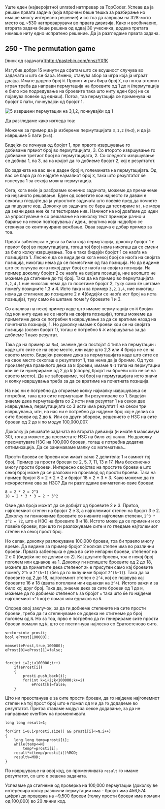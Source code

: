 Уште еден (најверојатно) unrated натпревар за TopCoder. Успеав да ја решам првата задача (која впрочем беше тешка за разбирање но имаше многу интересно решение) и со тоа да завршам на 328-мото место од ~530 натпреварувачи во првата дивизија. Како и вообичаено, втората задача беше решена од едвај 30 учесника, додека третата немаше ниту едно испратено решение. Да ја разгледаме првата задача.

## 250 - The permutation game

[линк од задачата](http://pastebin.com/nnszYXfK

Изгубив добри 15 минути да сфатам што се всушност случува во задачата и што се бара. Имено, станува збор за игра која ја играат двајца. Имате дадено број `N`. Првиот играч бира број `X`, па потоа вториот играч треба да направи пермутација на броевите од 1 до `N` (пермутација е било кое подредување на броевите така што ниту еден број не се појавува повеќе од еднаш). Потоа, таа пермутација се применува на бројот `X` пати, почнувајќи од бројот 1.

![5 извршени пермутации на 3,1,2, почнувајќи од 1](https://aandevski.files.wordpress.com/2015/03/untitled.png)

Да разгледаме како изгледа тоа:

Можеме за пример да ја избереме пермутацијата `3,1,2` (`N=3`), и да ја извршиме 5 пати (`X=5`).

Бидејќи се почнува од бројот 1, при првото извршување го добиваме првиот број во пермутацијата, 3. Со второто извршување го добиваме третиот број во пермутацијата, 2. Со следното извршување се добива 1, па 3, за на крајот да го добиеме бројот 2, кој е резултатот.

Во задачата на вас ви е даден број `N`, големината на пермутацијата. Од вас се бара да го најдете најмалиот број `X`, така што резултатот ќе изнесува 1 за секоја можна пермутација.

Сега, кога веќе ја разбравме конечно задачата, можеме да преминеме на нејзиното решавање. Еден од советите кои најчесто ги давам е секогаш гледајте да ја упростите задачата што повеќе пред да почнете да пишувате код. Доколку во задачата се бара да тестираме `N!`, не мора да значи дека ние ќе ги тестираме нив. Начинот на кој доаѓаме до идеи за упростување е со решавање на неколку тест примери рачно и барање на некои повторувања / идеи., вештина која најдобро се стекнува со континуирано вежбање. Оваа задача е добар пример за тоа.

Првата забелешка е дека за била која пермутација, доколку бројот 1 е првиот број во пермутацијата, тогаш тој број нема никогаш да се смени за било колку извршувања. Тоа е така бидејќи бројот 1 се наоѓа на позицијата 1. Лесно е да се види дека кога некој број се наоѓа на својата позиција, никогаш нема да се поместиме од таа позиција. Но да видиме што се случува кога некој друг број се наоѓа на својата позиција. На пример доколку бројот 2 се наоѓа на својата позиција, ние воопшто не можеме да стигнеме до тој број. Така да на пример во пермутацијата `3,2,4,1` ние никогаш нема да го посетиме бројот 2, туку само ќе шетаме помеѓу позициите 1,3 и 4. Исто така и за пример `3,2,1,4`, ние никогаш нема да стигнеме до позициите 2 и 4(бидејќи се наоѓа ист број на иста позиција), туку само ќе шетаме помеѓу броевите 1 и 3.

Со анализа на некој пример каде што имаме пермутација со `N` бројки (од кои ниту една не се наоѓа на својата позиција), тогаш можеме да приметиме дека се потребни `N` извршување за да се вратиме назад на почетната позиција, 1. Но доколку имаме `K` броеви кои се на својата позиција (освен бројот 1), тогаш е потребно `N-K` извршувања за да добиеме 1 како резултат.

Така да на пример за `N=4`, знаеме дека постојат 4 типа на пермутации : каде што сите се на свое место, или каде што 2,3 или 4 броја не се на своето место. Бидејќи рековме дека за пермутацијата каде што сите се на свое место секогаш е резултатот 1, таа нема да ја броиме. Од тука произлегува правилото дека за `N` броеви, имаме `N-1` типа на пермутации кои ќе ги нумерираме од 2 до `N` (според бројот на броеви што не се на своето место). Да не заборавиме, тој број на пермутацијата исто значи и колку извршувања треба за да се вратиме на почетната позиција.

На нас ни е потребно да откриеме колку најмалку извршувања се потребни, така што сите пермутации би резултирале со 1. Бидејќи знаеме дека пермутацијата со 2 исти има резултат 1 на секои две извршувања, пермутацијата со 3 исти има резултат 1 на секои три извршувања, итн, на нас ни е потребно да најдеме број кој е делив со сите броеви од 2 до `N`. Или со други зборови, решението е НЗС на сите броеви од 2 до `N` по модул 100,000,007.

Доколку ја решавате задачата во втората дивизија (и имате `N` максимум 30), тогаш можете да пресметате НЗС на било кој начин. Но доколку пресметувате НЗС на 100,000 броеви, тогаш е потребна додатна оптимизација. Да се занимаваме малку со математика...

Прости броеви се броеви кои имаат само 2 делитела: 1 и самиот тој број. Пример за прости броеви се 2, 5, 7, 11, 13 и 17. Има бесконечно многу прости броеви. Интересно својство на простите броеви е што секој број може да се разложи на производ од прости броеви. Така на пример бројот 8 = 2 * 2 * 2 и бројот 18 = 2 * 3 * 3. Како можеме да го искористиме ова за НЗС? Да ги разгледаме внимателно овие броеви:

```
8 = 2 * 2 = 2^3
18 = 2 * 3 * 3 = 2 * 3^2
```

Овие два броја можат да се добијат од броевите 2 и 3. Притоа, најголемиот степен на бројот 2 е 3, а најголемиот степен на бројот 3 е 2. Доколку ги помножиме броевите со нивните најголеми степени, `2^3 * 3^2 = 72`, што е НЗС на броевите 8 и 18. Истото може да се примени и со повеќе броеви, при што ги разложуваме сите и го гледаме најголемиот степен на секој прост број.

Но сепак, доколку разложуваме 100,000 броеви, тоа би траело многу време. Да видиме за пример бројот 2 колкав степен има во различни броеви. Првата забелешка е дека во сите непарни броеви, степенот на 2 е 0 (бидејќи не се деливи со 2). Кај другите броеви, тоа е некој број поголем или еднаков на 1. Доколку ги испишете броевите од 2 до 18, можете да приметите дека степенот `2k` е присутен само кај броевите помеѓу `2^k` и `2^(k+1)` (без да го вклучиме бројот `2^(k+1)`). Така да за броевите од 2 до 18, најголемиот степен е `2^4`, кој се појавува кај броевите 16 и 18 (двата поголеми или еднакви на `2^4`). Истото важи и за било кој друг број. Така да, знаеме дека за сите броеви од 1 до `N`, можеме да го добиемо степенот `k` за бројот `x` така што ќе го најдеме најголемиот `x^k` кој е помал или еднаков на `N`.

Според овој заклучок, за да ги добиеме степените на сите прости броеви, треба да ги степенуваме се додека не стигнеме до број поголем од `N`. Но за тоа, прво е потребно да ги генерираме сите прости броеви помали од `N`, што се постигнува најлесно со Ератостеново сито.

```
vector<int> prosti;
bool eProst[100000];

memset(eProst,true,100000);
eProst[0]=eProst[1]=false;


for(int i=2;i<100000;i++)
    if(eProst[i])
    {
        prosti.push_back(i);
        for(int k=i+i;k<100000;k+=i)
            eProst[k]=false;
    }
```

Што ни преостанува е за сите прости броеви, да го најдеме најголемиот степен на тој прост број што е помал од `N` и да го додадеме во резултатот. Притоа ставаме модул за секое додавање, за да не направиме overflow на променливата.

```
long long result=1;

for(int i=0;i<prosti.size() && prosti[i]<=N;i++)
{
    long long temp=prosti[i];
    while(temp<=N)
        temp*=prosti[i];
    result*=(temp/prosti[i])%MOD;
    result%=MOD;
}
```

По извршување на овој код, во променливата `result` го имаме резултатот, со што е решена задачата.

Успеавме да стигнеме од проверка на 100,000 пермутации (доколку ве интересира колку различни пермутации има - бројот има 456,574 цифри) до проверка на ~9,500 броеви (толку прости броеви има помали од 100,000) во 20 линии код.

